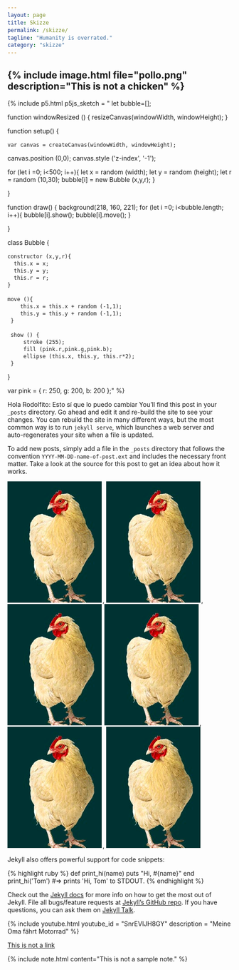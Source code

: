 ```yaml
---
layout: page
title: Skizze
permalink: /skizze/
tagline: "Humanity is overrated."
category: "skizze"
---
```

{% include image.html file="pollo.png" description="This is not a chicken" %}  
---

{% include p5.html 
p5js_sketch = "
let bubble=[];

function windowResized ()  {
  resizeCanvas(windowWidth, windowHeight);
}

function setup() {

	var canvas = createCanvas(windowWidth, windowHeight);
  canvas.position (0,0);
  canvas.style ('z-index', '-1');

 for (let i =0; i<500; i++){
	  let x = random (width);
	  let y = random (height);
	  let r = random (10,30);
	bubble[i] = new Bubble (x,y,r);
 }
 
}

function draw() {
background(218, 160, 221);
for (let i =0; i<bubble.length; i++){
bubble[i].show();
bubble[i].move();
}


}

class Bubble {

	constructor (x,y,r){
      this.x = x;
	  this.y = y;
	  this.r = r;
	}

	move (){
		this.x = this.x + random (-1,1);
		this.y = this.y + random (-1,1);
	 }
	 
	 show () {
		 stroke (255);
		 fill (pink.r,pink.g,pink.b);
		 ellipse (this.x, this.y, this.r*2);
	 }
}

var pink = {
	r: 250,
	g: 200,
	b: 200
};"
%}


Hola Rodolfito: Esto sí que lo puedo cambiar You’ll find this post in your `_posts` directory. Go ahead and edit it and re-build the site to see your changes. You can rebuild the site in many different ways, but the most common way is to run `jekyll serve`, which launches a web server and auto-regenerates your site when a file is updated.

To add new posts, simply add a file in the `_posts` directory that follows the convention `YYYY-MM-DD-name-of-post.ext` and includes the necessary front matter. Take a look at the source for this post to get an idea about how it works.


![Mi pollo ](/assets/images/pollo.png), ![Mi pollo ](/assets/images/pollo.png), ![Mi pollo ](/assets/images/pollo.png)
![Mi pollo ](/assets/images/pollo.png), ![Mi pollo ](/assets/images/pollo.png), ![Mi pollo ](/assets/images/pollo.png)

Jekyll also offers powerful support for code snippets:

{% highlight ruby %}
def print_hi(name)
  puts "Hi, #{name}"
end
print_hi('Tom')
#=> prints 'Hi, Tom' to STDOUT.
{% endhighlight %}

Check out the [Jekyll docs][jekyll-docs] for more info on how to get the most out of Jekyll. File all bugs/feature requests at [Jekyll’s GitHub repo][jekyll-gh]. If you have questions, you can ask them on [Jekyll Talk][jekyll-talk].

[jekyll-docs]: https://jekyllrb.com/docs/home
[jekyll-gh]:   https://github.com/jekyll/jekyll
[jekyll-talk]: https://talk.jekyllrb.com/



{% include youtube.html youtube_id = "SnrEVlJH8GY"  description = "Meine Oma fährt Motorrad" %}


[This is not a link](futurevillage.org)


{% include note.html content="This is not a sample note." %}



